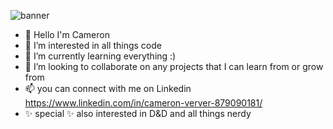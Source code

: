 ![banner](https://wallpapercave.com/wp/wp6350578.jpg)

- 👋 Hello I'm Cameron 
- 👀 I’m interested in all things code
- 🌱 I’m currently learning everything :)
- 💞️ I’m looking to collaborate on any projects that I can learn from or grow from
- 📫 you can connect with me on Linkedin https://www.linkedin.com/in/cameron-verver-879090181/
- ✨ special ✨ also interested in D&D and all things nerdy

<!---
cv-bit/cv-bit is a ✨ special ✨ repository because its `README.md` (this file) appears on your GitHub profile.
You can click the Preview link to take a look at your changes.
--->
